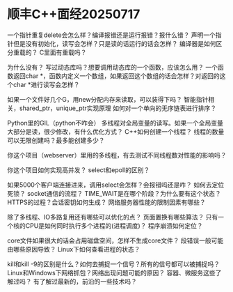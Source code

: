 # 顺丰C++面经20250717

一个指针重复delete会怎么样？编译报错还是运行报错？报什么错？ 声明一个指针但是没有初始化，读写会怎样？只是读的话运行的话会怎样？ 编译器是如何区分重载的？ C里面有重载吗？

为什么没有？ 写过动态库吗？想要调用动态库的一个函数，应该怎么用？ 一个函数返回char *，函数内定义一个数组，如果返回这个数组的话会怎样？对返回的这个char *进行读写会怎样？

如果一个文件好几个G，用new分配内存来读取，可以装得下吗？ 智能指针相关，shared_ptr，unique_ptr实现原理 如何对一个单向的无序链表进行排序？

Python里的GIL（python不咋会） 多线程对全局变量的读写。如果一个全局变量大部分是读，很少修改，有什么优化方式？ C++如何创建一个线程？ 线程的数量可以无限创建吗？最多能创建多少？

你这个项目（webserver）里用的多线程，有去测试不同线程数对性能的影响吗？

你这个项目如何实现高并发？ select和epoll的区别？

如果5000个客户端连接进来，调用select会怎样？会报错吗还是咋？ 如何去定位死锁？ socket通信的流程？ TIME_WAIT是在哪个阶段？为什么要有这个状态？ HTTPS的过程？会话密钥如何生成？ 网络服务器性能的限制因素有哪些？

除了多线程、IO多路复用还有哪些可以优化的点？ 页面置换有哪些算法？ 只有一个核的CPU是如何同时执行多个进程的(进程调度)？ 程序崩溃如何定位？

core文件如果很大的话会占用磁盘空间，怎样不生成core文件？ 段错误一般可能由哪些原因导致？ Linux下如何查看进程的状态？

kill和kill -9的区别是什么？如何去捕捉一个信号？所有的信号都可以被捕捉吗？ Linux和Windows下网络抓包？网络出现问题可能的原因？ 容器、微服务这些了解过吗？ 有了解过最新的，前沿的一些技术吗？